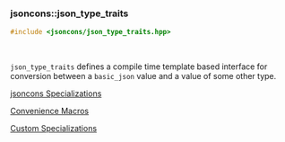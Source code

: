 ### jsoncons::json_type_traits

```c++
#include <jsoncons/json_type_traits.hpp>
```

<br>

`json_type_traits` defines a compile time template based interface for conversion between a `basic_json` value
and a value of some other type.

[jsoncons Specializations](json_type_traits/jsoncons-specializations.md)

[Convenience Macros](json_type_traits/convenience-macros.md)

[Custom Specializations](json_type_traits/custom-specializations.md)



